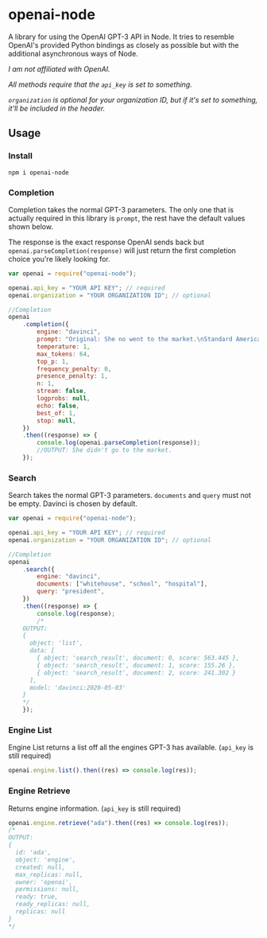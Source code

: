# openai-node

A library for using the OpenAI GPT-3 API in Node. It tries to resemble OpenAI's provided Python bindings as closely as possible but with the additional asynchronous ways of Node.

_I am not affiliated with OpenAI._

_All methods require that the `api_key` is set to something._

_`organization` is optional for your organization ID, but if it's set to something, it'll be included in the header._

## Usage

### Install

`npm i openai-node`

### Completion

Completion takes the normal GPT-3 parameters. The only one that is actually required in this library is `prompt`, the rest have the default values shown below.

The response is the exact response OpenAI sends back but `openai.parseCompletion(response)` will just return the first completion choice you're likely looking for.

```js
var openai = require("openai-node");

openai.api_key = "YOUR API KEY"; // required
openai.organization = "YOUR ORGANIZATION ID"; // optional

//Completion
openai
    .completion({
        engine: "davinci",
        prompt: "Original: She no went to the market.\nStandard American English:",
        temperature: 1,
        max_tokens: 64,
        top_p: 1,
        frequency_penalty: 0,
        presence_penalty: 1,
        n: 1,
        stream: false,
        logprobs: null,
        echo: false,
        best_of: 1,
        stop: null,
    })
    .then((response) => {
        console.log(openai.parseCompletion(response));
        //OUTPUT: She didn't go to the market.
    });
```

### Search

Search takes the normal GPT-3 parameters. `documents` and `query` must not be empty. Davinci is chosen by default.

```js
var openai = require("openai-node");

openai.api_key = "YOUR API KEY"; // required
openai.organization = "YOUR ORGANIZATION ID"; // optional

//Completion
openai
    .search({
        engine: "davinci",
        documents: ["whitehouse", "school", "hospital"],
        query: "president",
    })
    .then((response) => {
        console.log(response);
        /*
	OUTPUT:
	{
	  object: 'list',
	  data: [
	    { object: 'search_result', document: 0, score: 563.445 },
	    { object: 'search_result', document: 1, score: 155.26 }, 
	    { object: 'search_result', document: 2, score: 241.302 } 
	  ],
	  model: 'davinci:2020-05-03'
	}
	*/
    });
```

### Engine List

Engine List returns a list off all the engines GPT-3 has available. (`api_key` is still required)

```js
openai.engine.list().then((res) => console.log(res));
```

### Engine Retrieve

Returns engine information. (`api_key` is still required)

```js
openai.engine.retrieve("ada").then((res) => console.log(res));
/*
OUTPUT:
{
  id: 'ada',
  object: 'engine',    
  created: null,       
  max_replicas: null,  
  owner: 'openai',     
  permissions: null,   
  ready: true,
  ready_replicas: null,
  replicas: null       
}
*/
```
